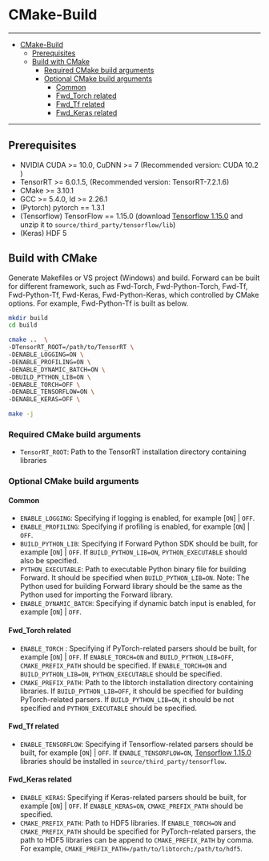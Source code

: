 # CMake-Build

----

- [CMake-Build](#cmake-build)
  - [Prerequisites](#prerequisites)
  - [Build with CMake](#build-with-cmake)
    - [Required CMake build arguments](#required-cmake-build-arguments)
    - [Optional CMake build arguments](#optional-cmake-build-arguments)
      - [Common](#common)
      - [Fwd_Torch related](#fwd-torch-related)
      - [Fwd_Tf related](#fwd-tf-related)
      - [Fwd_Keras related](#fwd-keras-related)


----

## Prerequisites

- NVIDIA CUDA >= 10.0, CuDNN >= 7 (Recommended version: CUDA 10.2 )
- TensorRT >= 6.0.1.5,  (Recommended version: TensorRT-7.2.1.6)
- CMake >= 3.10.1
- GCC >= 5.4.0, ld >= 2.26.1
- (Pytorch) pytorch == 1.3.1
- (Tensorflow) TensorFlow == 1.15.0 (download [Tensorflow 1.15.0](https://github.com/neargye-forks/tensorflow/releases) and unzip it to `source/third_party/tensorflow/lib`)
- (Keras) HDF 5

## Build with CMake

Generate Makefiles or VS project (Windows) and build. Forward can be built for different framework, such as Fwd-Torch, Fwd-Python-Torch, Fwd-Tf, Fwd-Python-Tf, Fwd-Keras, Fwd-Python-Keras, which controlled by CMake options. For example, Fwd-Python-Tf is built as below. 

``` sh
mkdir build
cd build

cmake ..  \
-DTensorRT_ROOT=/path/to/TensorRT \ 
-DENABLE_LOGGING=ON \  
-DENABLE_PROFILING=ON \  
-DENABLE_DYNAMIC_BATCH=ON \ 
-DBUILD_PTYHON_LIB=ON \
-DENABLE_TORCH=OFF \  
-DENABLE_TENSORFLOW=ON \ 
-DENABLE_KERAS=OFF \ 

make -j
```

### Required CMake build arguments

- `TensorRT_ROOT`: Path to the TensorRT installation directory containing libraries

### Optional CMake build arguments

#### Common

- `ENABLE_LOGGING`: Specifying if logging is enabled, for example [`ON`] | `OFF`.
- `ENABLE_PROFILING`: Specifying if profiling is enabled, for example [`ON`] | `OFF`.
- `BUILD_PYTHON_LIB`: Specifying if Forward Python SDK should be built, for example [`ON`] | `OFF`. If `BUILD_PYTHON_LIB=ON`, `PYTHON_EXECUTABLE` should also be specified.
- `PYTHON_EXECUTABLE`: Path to executable Python binary file for building Forward. It should be specified when `BUILD_PYTHON_LIB=ON`. Note: The Python used for building Forward library should be the same as the Python used for importing the Forward library.
- `ENABLE_DYNAMIC_BATCH`: Specifying if dynamic batch input is enabled, for example [`ON`] | `OFF`.

#### Fwd_Torch related

- `ENABLE_TORCH` : Specifying if PyTorch-related parsers should be built, for example [`ON`] | `OFF`.  If `ENABLE_TORCH=ON` and `BUILD_PYTHON_LIB=OFF`, `CMAKE_PREFIX_PATH` should be specified. If `ENABLE_TORCH=ON` and `BUILD_PYTHON_LIB=ON`, `PYTHON_EXECUTABLE` should be specified.
- `CMAKE_PREFIX_PATH`: Path to the libtorch installation directory containing libraries. If `BUILD_PYTHON_LIB=OFF`, it should be specified for building PyTorch-related parsers. If `BUILD_PYTHON_LIB=ON`, it should be not specified and `PYTHON_EXECUTABLE` should be specified.

#### Fwd_Tf related

- `ENABLE_TENSORFLOW`: Specifying if Tensorflow-related parsers should be built, for example [`ON`] | `OFF`. If `ENABLE_TENSORFLOW=ON`, [Tensorflow 1.15.0](https://github.com/neargye-forks/tensorflow/releases) libraries should be installed in `source/third_party/tensorflow`.

#### Fwd_Keras related

- `ENABLE_KERAS`: Specifying if Keras-related parsers should be built, for example [`ON`] | `OFF`. If `ENABLE_KERAS=ON`, `CMAKE_PREFIX_PATH` should be specified.
- `CMAKE_PREFIX_PATH`: Path to HDF5 libraries. If `ENABLE_TORCH=ON` and `CMAKE_PREFIX_PATH` should be specified for PyTorch-related parsers, the path to HDF5 libraries can be append to `CMAKE_PREFIX_PATH` by comma. For example, `CMAKE_PREFIX_PATH=/path/to/libtorch;/path/to/hdf5`.
